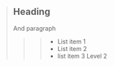 > Heading
> -------
>
> And paragraph
>>> * List item 1
>>> * List item 2
>>> * list item 3
>> Level 2
